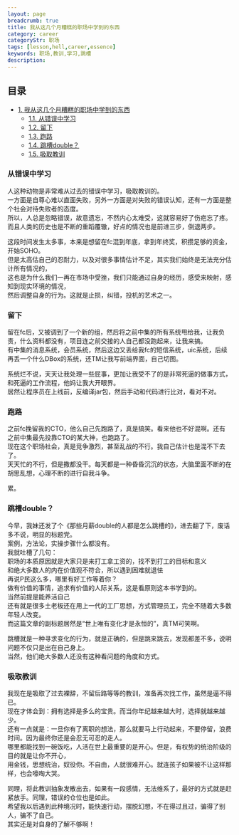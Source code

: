 ```yaml
---
layout: page
breadcrumb: true
title: 我从这几个月糟糕的职场中学到的东西
category: career
categoryStr: 职场
tags: [lesson,hell,career,essence]
keywords: 职场,教训,学习,跳槽
description: 
---
```


<div id="table-of-contents">
<h2>目录</h2>
<div id="text-table-of-contents">
<ul>
<li><a href="#sec-1">1. 我从这几个月糟糕的职场中学到的东西</a>
<ul>
<li><a href="#sec-1-1">1.1. 从错误中学习</a></li>
<li><a href="#sec-1-2">1.2. 留下</a></li>
<li><a href="#sec-1-3">1.3. 跑路</a></li>
<li><a href="#sec-1-4">1.4. 跳槽double？</a></li>
<li><a href="#sec-1-5">1.5. 吸取教训</a></li>
</ul>
</li>
</ul>
</div>
</div>


### 从错误中学习<a id="sec-1-1" name="sec-1-1"></a>

人这种动物是非常难从过去的错误中学习，吸取教训的。  
一方面是自尊心难以直面失败，另外一方面是对失败的错误认知，还有一方面是整个社会对待失败者的态度。  
所以，人总是忽略错误，故意遗忘，不然内心太难受，这就容易好了伤疤忘了疼。  
而且人类的历史也是不断的重蹈覆辙，好点的情况也是前进三步，倒退两步。  

这段时间发生太多事，本来是想留在fc混到年底，拿到年终奖，积攒足够的资金，开始SOHO。  
但是太高估自己的忍耐力，以及对很多事情估计不足，其实我们始终是无法充分估计所有情况的，  
这也是为什么我们一再在市场中受挫，我们只能通过自身的经历，感受来映射，感知到现实环境的情况，  
然后调整自身的行为。这就是止损，纠错，投机的艺术之一。  

### 留下<a id="sec-1-2" name="sec-1-2"></a>

留在fc后，又被调到了一个新的组，然后将之前中集的所有系统甩给我，让我负责，什么资料都没有，项目连之前交接的人自己都没跑起来，让我来搞。  
有中集的消息系统，会员系统，然后这边又丢给我fc的短信系统，uic系统，后续再丢一个什么DBox的系统，还TM让我写前端界面，自己切图。  

系统烂不说，天天让我处理一些屁事，更加让我受不了的是非常死逼的做事方式，和死逼的工作流程，他妈让我大开眼界。  
居然让程序员在上线前，反编译jar包，然后手动和代码进行比对，看对不对。  

### 跑路<a id="sec-1-3" name="sec-1-3"></a>

之前fc挽留我的CTO，他么自己先跑路了，真是搞笑。看来他也不好混啊。还有之前中集最先投靠CTO的某大神，也跑路了。  
现在这个职场社会，真是竞争激烈，甚至乱战的不行。我自己估计也是混不下去了。  
天天忙的不行，但是撒都没干。每天都是一种昏昏沉沉的状态，大脑里面不断的在胡思乱想，心理不断的进行自我斗争。  

累。  

### 跳槽double？<a id="sec-1-4" name="sec-1-4"></a>

今早，我妹还发了个《那些月薪double的人都是怎么跳槽的》，进去翻了下，废话多不说，明显的标题党。  
案例，方法论，实操步骤什么都没有。  
我就吐槽了几句：  
职场的本质原因就是大家只是来打工拿工资的，找不到打工的目标和意义  
和绝大多数人的内在价值观不符合，所以遇到困难就退怯  
再说P民这么多，哪里有好工作等着你？  
做有价值的事情，追求有价值的人际关系，这是看原则这本书学到的。  
当然前提是能养活自己  
还有就是很多土老板还在用上一代的工厂思想，方式管理员工，完全不随着大多数年轻人改变。  
而这篇文章的副标题居然是“世上唯有变化才是永恒的”，真TM可笑啊。  

跳槽就是一种寻求变化的行为，就是正确的，但是跳来跳去，发现都差不多，说明问题不仅只是出在自己身上。  
当然，他们绝大多数人还没有这种看问题的角度和方式。  

### 吸取教训<a id="sec-1-5" name="sec-1-5"></a>

我现在是吸取了过去裸辞，不留后路等等的教训，准备再次找工作，虽然是逼不得已。  
现在才体会到：拥有选择是多么的宝贵。而当你年纪越来越大时，选择就越来越少。  
还有一点就是：一旦你有了离职的想法，那么就要马上行动起来，不要停留，浪费时间。因为最终你还是会忍无可忍的走人。    
哪里都能找到一碗饭吃，人活在世上最重要的是开心。但是，有权势的统治阶级的目的就是让你不开心，  
用金钱，思想统治，奴役你。不自由，人就很难开心。就连孩子如果被不让这样那样，也会嚎啕大哭。  

同理，将此教训抽象发散出去，如果有一段感情，无法维系了，最好的方式就是赶紧放手。同理，错误的仓位也是如此。  
希望我以后遇到此种境况时，能快速行动，摆脱幻想，不在得过且过，骗得了别人，骗不了自己。  
其实还是对自身的了解不够啊！ 
